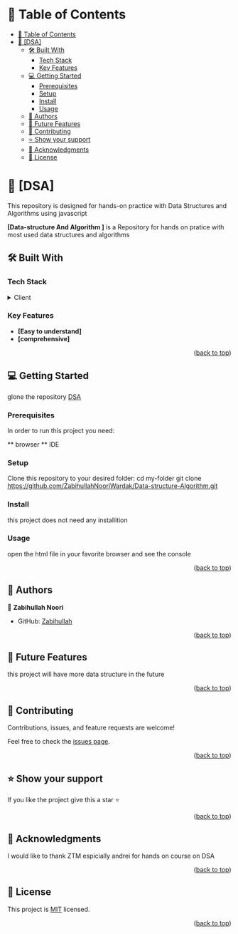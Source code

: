 <a name="readme-top"></a>

# 📗 Table of Contents

- [📗 Table of Contents](#-table-of-contents)
- [📖 \[DSA\] ](#-dsa-)
  - [🛠 Built With ](#-built-with-)
    - [Tech Stack ](#tech-stack-)
    - [Key Features ](#key-features-)
  - [💻 Getting Started ](#-getting-started-)
    - [Prerequisites](#prerequisites)
    - [Setup](#setup)
    - [Install](#install)
    - [Usage](#usage)
  - [👥 Authors ](#-authors-)
  - [🔭 Future Features ](#-future-features-)
  - [🤝 Contributing ](#-contributing-)
  - [⭐️ Show your support ](#️-show-your-support-)
  - [🙏 Acknowledgments ](#-acknowledgments-)
  - [📝 License ](#-license-)

<!-- PROJECT DESCRIPTION -->

# 📖 [DSA] <a name="about-project"></a>
This repository is designed for hands-on practice with Data Structures and Algorithms using javascript

**[Data-structure And Algorithm ]** is a Repository for hands on pratice with most used data structures and algorithms

## 🛠 Built With <a name="built-with"></a>

### Tech Stack <a name="tech-stack"></a>

<details>
  <summary>Client</summary>
  <ul>
    <li><a href="https://ecma-international.org/publications-and-standards/standards/ecma-262/">Javascript</a></li>
  </ul>
</details>

<!-- Features -->

### Key Features <a name="key-features"></a>

- **[Easy to understand]**
- **[comprehensive]**

<p align="right">(<a href="#readme-top">back to top</a>)</p>


## 💻 Getting Started <a name="getting-started"></a>

 glone the repository [DSA](https://github.com/ZabihullahNooriWardak/Data-structure-Algorithm.git)
### Prerequisites

In order to run this project you need:

** browser
** IDE 

### Setup

Clone this repository to your desired folder:
  cd my-folder
  git clone https://github.com/ZabihullahNooriWardak/Data-structure-Algorithm.git

### Install

this project does not need any installition 

### Usage

open the html file in your favorite browser and see the console 


<p align="right">(<a href="#readme-top">back to top</a>)</p>

<!-- AUTHORS -->

## 👥 Authors <a name="authors"></a>

👤 **Zabihullah Noori**

- GitHub: [Zabihullah](https://github.com/ZabihullahNooriWardak)


<p align="right">(<a href="#readme-top">back to top</a>)</p>

## 🔭 Future Features <a name="future-features"></a>
this project will have more data structure in the future


<p align="right">(<a href="#readme-top">back to top</a>)</p>


## 🤝 Contributing <a name="contributing"></a>

Contributions, issues, and feature requests are welcome!

Feel free to check the [issues page](../../issues/).

<p align="right">(<a href="#readme-top">back to top</a>)</p>


## ⭐️ Show your support <a name="support"></a>

If you like the project give this a star ⭐️

<p align="right">(<a href="#readme-top">back to top</a>)</p>

<!-- ACKNOWLEDGEMENTS -->

## 🙏 Acknowledgments <a name="acknowledgements"></a>

I would like to thank ZTM espicially andrei for hands on course on DSA 

<p align="right">(<a href="#readme-top">back to top</a>)</p>

## 📝 License <a name="license"></a>

This project is [MIT](./LICENSE) licensed.

<p align="right">(<a href="#readme-top">back to top</a>)</p>
